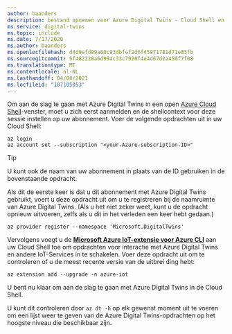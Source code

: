 ```yaml
---
author: baanders
description: bestand opnemen voor Azure Digital Twins - Cloud Shell en de IoT-extensie instellen
ms.service: digital-twins
ms.topic: include
ms.date: 7/17/2020
ms.author: baanders
ms.openlocfilehash: d4d9efd99a60c93dbfef2d6f45971781d71e83fb
ms.sourcegitcommit: 5f482220a6d994c33c7920f4e4d67d2a450f7f08
ms.translationtype: MT
ms.contentlocale: nl-NL
ms.lasthandoff: 04/08/2021
ms.locfileid: "107105053"
---
```

Om aan de slag te gaan met Azure Digital Twins in een open [Azure Cloud Shell](https://shell.azure.com)-venster, moet u zich eerst aanmelden en de shellcontext voor deze sessie instellen op uw abonnement. Voer de volgende opdrachten uit in uw Cloud Shell:

```azurecli-interactive
az login
az account set --subscription "<your-Azure-subscription-ID>"
```
> [!TIP]
> U kunt ook de naam van uw abonnement in plaats van de ID gebruiken in de bovenstaande opdracht. 

Als dit de eerste keer is dat u dit abonnement met Azure Digital Twins gebruikt, voert u deze opdracht uit om u te registreren bij de naamruimte van Azure Digital Twins. (Als u het niet zeker weet, kunt u de opdracht opnieuw uitvoeren, zelfs als u dit in het verleden een keer hebt gedaan.)

```azurecli-interactive
az provider register --namespace 'Microsoft.DigitalTwins'
```

Vervolgens voegt u de [**Microsoft Azure IoT-extensie voor Azure CLI**](/cli/azure/service-page/azure%20iot) aan uw Cloud Shell toe om opdrachten voor interactie met Azure Digital Twins en andere IoT-Services in te schakelen. Voer deze opdracht uit om te controleren of u de meest recente versie van de uitbrei ding hebt:

```azurecli-interactive
az extension add --upgrade -n azure-iot
```

U bent nu klaar om aan de slag te gaan met Azure Digital Twins in de Cloud Shell.

U kunt dit controleren door `az dt -h` op elk gewenst moment uit te voeren om een lijst weer te geven van de Azure Digital Twins-opdrachten op het hoogste niveau die beschikbaar zijn.